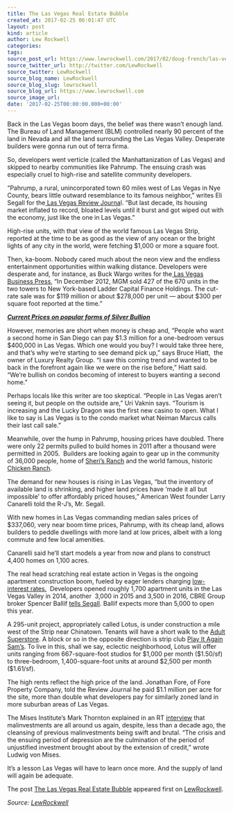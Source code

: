 ```yaml
---
title: The Las Vegas Real Estate Bubble
created_at: 2017-02-25 06:01:47 UTC
layout: post
kind: article
author: Lew Rockwell
categories: 
tags: 
source_post_url: https://www.lewrockwell.com/2017/02/doug-french/las-vegas-real-estate-bubble/
source_twitter_url: http://twitter.com/LewRockwell
source_twitter: LewRockwell
source_blog_name: LewRockwell
source_blog_slug: lewrockwell
source_blog_url: https://www.lewrockwell.com
source_image_url: 
date: '2017-02-25T00:00:00.000+00:00'
---
```

<p>Back in the Las Vegas boom days, the belief was there wasn’t enough land.  The Bureau of Land Management (BLM) controlled nearly 90 percent of the land in Nevada and all the land surrounding the Las Vegas Valley. Desperate builders were gonna run out of terra firma.</p>
<p>So, developers went verticle (called the Manhattanization of Las Vegas) and skipped to nearby communities like Pahrump. The ensuing crash was especially cruel to high-rise and satellite community developers.</p>
<p>“Pahrump, a rural, unincorporated town 60 miles west of Las Vegas in Nye County, bears little outward resemblance to its famous neighbor,” writes Eli Segall for the<a href="http://www.reviewjournal.com/business/housing/builders-reviving-mothballed-projects-pahrump"> Las Vegas Review Journa</a>l. “But last decade, its housing market inflated to record, bloated levels until it burst and got wiped out with the economy, just like the one in Las Vegas.”</p>
<p>High-rise units, with that view of the world famous Las Vegas Strip, reported at the time to be as good as the view of any ocean or the bright lights of any city in the world, were fetching $1,000 or more a square foot.</p>
<p>Then, ka-boom. Nobody cared much about the neon view and the endless entertainment opportunities within walking distance. Developers were desperate and, for instance, as Buck Wargo writes for the<a href="http://businesspress.vegas/real-estate/local-high-rise-condo-market-rebound"> Las Vegas Business Press</a>, “In December 2012, MGM sold 427 of the 670 units in the two towers to New York-based Ladder Capital Finance Holdings. The cut-rate sale was for $119 million or about $278,000 per unit — about $300 per square foot reported at the time.”</p>
<p><em><strong><a href="http://www.cmi-gold-silver.com/silver-bullion-prices/?utm_source=LRC&amp;utm_medium=textad&amp;utm_campaign=silverprices">Current Prices on popular forms of Silver Bullion</a></strong></em></p>
<p>However, memories are short when money is cheap and, “People who want a second home in San Diego can pay $1.3 million for a one-bedroom versus $400,000 in Las Vegas. Which one would you buy? I would take three here, and that’s why we’re starting to see demand pick up,” says Bruce Hiatt,  the owner of Luxury Realty Group. “I saw this coming trend and wanted to be back in the forefront again like we were on the rise before,” Hiatt said. “We’re bullish on condos becoming of interest to buyers wanting a second home.”</p>
<p>Perhaps locals like this writer are too skeptical. “People in Las Vegas aren’t seeing it, but people on the outside are,” Uri Vaknin says. “Tourism is increasing and the Lucky Dragon was the first new casino to open. What I like to say is Las Vegas is to the condo market what Neiman Marcus calls their last call sale.”</p>
<p>Meanwhile, over the hump in Pahrump, housing prices have doubled. There were only 22 permits pulled to build homes in 2011 after a thousand were permitted in 2005.  Builders are looking again to gear up in the community of 36,000 people, home of <a href="http://www.sherisranch.com/">Sheri’s Ranch</a> and the world famous, historic <a href="https://chickenranchbrothel.com/">Chicken Ranch</a>.</p>
<p>The demand for new houses is rising in Las Vegas, “but the inventory of available land is shrinking, and higher land prices have ‘made it all but impossible’ to offer affordably priced houses,” American West founder Larry Canarelli told the R-J’s, Mr. Segall.</p>
<p>With new homes in Las Vegas commanding median sales prices of $337,060, very near boom time prices, Pahrump, with its cheap land, allows builders to peddle dwellings with more land at low prices, albeit with a long commute and few local amenities.</p>
<p>Canarelli said he’ll start models a year from now and plans to construct 4,400 homes on 1,100 acres.</p>
<p>The real head scratching real estate action in Vegas is the ongoing apartment construction boom, fueled by eager lenders charging <a href="https://www.multifamily.loans/multifamily-construction-loans/">low-interest rates.</a>  Developers opened roughly 1,700 apartment units in the Las Vegas Valley in 2014, another  3,000 in 2015 and 3,500 in 2016, CBRE Group broker Spencer Ballif <a href="http://www.reviewjournal.com/business/housing/southern-nevada-apartment-development-turns-urban-neighborhoods">tells Segall</a>. Ballif expects more than 5,000 to open this year.</p>
<p>A 295-unit project, appropriately called Lotus, is under construction a mile west of the Strip near Chinatown. Tenants will have a short walk to the <a href="https://www.yelp.com/biz/adult-superstore-las-vegas-5">Adult Superstore</a>. A block or so in the opposite direction is strip club <a href="https://www.yelp.com/biz/play-it-again-sam-las-vegas">Play It Again Sam’s</a>. To live in this, shall we say, eclectic neighborhood, Lotus will offer units ranging from 667-square-foot studios for $1,000 per month ($1.50/sf) to three-bedroom, 1,400-square-foot units at around $2,500 per month ($1.61/sf).</p>
<p>The high rents reflect the high price of the land. Jonathan Fore, of Fore Property Company, told the Review Journal he paid $1.1 million per acre for the site, more than double what developers pay for similarly zoned land in more suburban areas of Las Vegas.</p>
<p>The Mises Institute’s Mark Thornton explained in an RT <a href="https://mises.org/library/malinvestments-and-interest-rates">interview</a> that malinvestments are all around us again, despite, less than a decade ago, the cleansing of previous malinvestments being swift and brutal. &#8220;The crisis and the ensuing period of depression are the culmination of the period of unjustified investment brought about by the extension of credit,” wrote Ludwig von Mises.</p>
<p>It’s a lesson Las Vegas will have to learn once more. And the supply of land will again be adequate.</p>
<p>The post <a rel="nofollow" href="https://www.lewrockwell.com/2017/02/doug-french/las-vegas-real-estate-bubble/">The Las Vegas Real Estate Bubble</a> appeared first on <a rel="nofollow" href="https://www.lewrockwell.com">LewRockwell</a>.</p><div class="">
    <i>Source: <a href="https://www.lewrockwell.com">LewRockwell</a></i>
</div>
